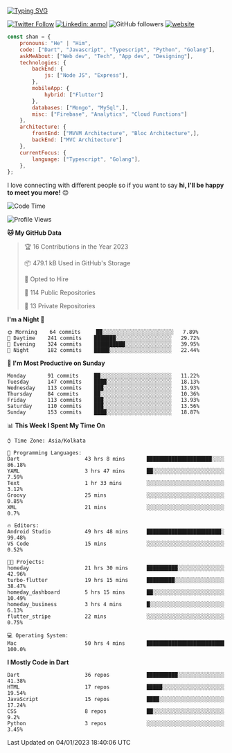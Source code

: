 [![Typing SVG](https://readme-typing-svg.herokuapp.com?lines=Hey%2C+I'm+Shan;I+am+a+Full+Stack+Developer)](https://git.io/typing-svg)

<!-- <img align='right' src="https://media.giphy.com/media/M9gbBd9nbDrOTu1Mqx/giphy.gif" width="230"> -->

[![Twitter Follow](https://img.shields.io/twitter/follow/shan__shaji?style=flat)](https://twitter.com/intent/follow?screen_name=shan__shaji)
[![Linkedin: anmol](https://img.shields.io/badge/shan-shaji?style=flat-square&logo=Linkedin&logoColor=white&link=https://www.linkedin.com/in/shan-shaji/)](https://www.linkedin.com/in/shan-shaji/)
![GitHub followers](https://img.shields.io/github/followers/shan-shaji?label=Follow&style=social)
[![website](https://img.shields.io/badge/Website-46a2f1.svg?&style=flat-square&logo=Google-Chrome&logoColor=white&link=http://shan-shaji.github.io/)](http://shan-shaji.github.io/)




```javascript
const shan = {
    pronouns: "He" | "Him",
    code: ["Dart", "Javascript", "Typescript", "Python", "Golang"],
    askMeAbout: ["Web dev", "Tech", "App dev", "Designing"],
    technologies: {
        backEnd: {
            js: ["Node JS", "Express"],
        },
        mobileApp: {
            hybrid: ["Flutter"]
        },
        databases: ["Mongo", "MySql",],
        misc: ["Firebase", "Analytics", "Cloud Functions"]
    },
    architecture: {
        frontEnd: ["MVVM Architecture", "Bloc Architecture",],
        backEnd: ["MVC Architecture"]
    },
    currentFocus: {
        language: ["Typescript", "Golang"],
    },
};
```

I love connecting with different people</b> so if you want to say <b>hi, I'll be happy to meet you more!</b> 😊</em>


<!--START_SECTION:waka-->
![Code Time](http://img.shields.io/badge/Code%20Time-1%2C661%20hrs%2057%20mins-blue)

![Profile Views](http://img.shields.io/badge/Profile%20Views-55-blue)

**🐱 My GitHub Data** 

> 🏆 16 Contributions in the Year 2023
 > 
> 📦 479.1 kB Used in GitHub's Storage 
 > 
> 💼 Opted to Hire
 > 
> 📜 114 Public Repositories 
 > 
> 🔑 13 Private Repositories  
 > 
**I'm a Night 🦉** 

```text
🌞 Morning    64 commits     ██░░░░░░░░░░░░░░░░░░░░░░░   7.89% 
🌆 Daytime    241 commits    ███████░░░░░░░░░░░░░░░░░░   29.72% 
🌃 Evening    324 commits    ██████████░░░░░░░░░░░░░░░   39.95% 
🌙 Night      182 commits    █████░░░░░░░░░░░░░░░░░░░░   22.44%

```
📅 **I'm Most Productive on Sunday** 

```text
Monday       91 commits     ██░░░░░░░░░░░░░░░░░░░░░░░   11.22% 
Tuesday      147 commits    ████░░░░░░░░░░░░░░░░░░░░░   18.13% 
Wednesday    113 commits    ███░░░░░░░░░░░░░░░░░░░░░░   13.93% 
Thursday     84 commits     ██░░░░░░░░░░░░░░░░░░░░░░░   10.36% 
Friday       113 commits    ███░░░░░░░░░░░░░░░░░░░░░░   13.93% 
Saturday     110 commits    ███░░░░░░░░░░░░░░░░░░░░░░   13.56% 
Sunday       153 commits    ████░░░░░░░░░░░░░░░░░░░░░   18.87%

```


📊 **This Week I Spent My Time On** 

```text
⌚︎ Time Zone: Asia/Kolkata

💬 Programming Languages: 
Dart                     43 hrs 8 mins       █████████████████████░░░░   86.18% 
YAML                     3 hrs 47 mins       ██░░░░░░░░░░░░░░░░░░░░░░░   7.59% 
Text                     1 hr 33 mins        ░░░░░░░░░░░░░░░░░░░░░░░░░   3.12% 
Groovy                   25 mins             ░░░░░░░░░░░░░░░░░░░░░░░░░   0.85% 
XML                      21 mins             ░░░░░░░░░░░░░░░░░░░░░░░░░   0.7%

🔥 Editors: 
Android Studio           49 hrs 48 mins      ████████████████████████░   99.48% 
VS Code                  15 mins             ░░░░░░░░░░░░░░░░░░░░░░░░░   0.52%

🐱‍💻 Projects: 
homeday                  21 hrs 30 mins      ██████████░░░░░░░░░░░░░░░   42.96% 
turbo-flutter            19 hrs 15 mins      █████████░░░░░░░░░░░░░░░░   38.47% 
homeday_dashboard        5 hrs 15 mins       ██░░░░░░░░░░░░░░░░░░░░░░░   10.49% 
homeday_business         3 hrs 4 mins        █░░░░░░░░░░░░░░░░░░░░░░░░   6.13% 
flutter_stripe           22 mins             ░░░░░░░░░░░░░░░░░░░░░░░░░   0.75%

💻 Operating System: 
Mac                      50 hrs 4 mins       █████████████████████████   100.0%

```

**I Mostly Code in Dart** 

```text
Dart                     36 repos            ██████████░░░░░░░░░░░░░░░   41.38% 
HTML                     17 repos            █████░░░░░░░░░░░░░░░░░░░░   19.54% 
JavaScript               15 repos            ████░░░░░░░░░░░░░░░░░░░░░   17.24% 
CSS                      8 repos             ██░░░░░░░░░░░░░░░░░░░░░░░   9.2% 
Python                   3 repos             ░░░░░░░░░░░░░░░░░░░░░░░░░   3.45%

```



 Last Updated on 04/01/2023 18:40:06 UTC
<!--END_SECTION:waka-->


